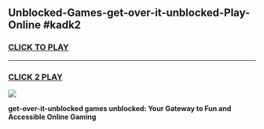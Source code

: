 
## Unblocked-Games-get-over-it-unblocked-Play-Online #kadk2
<h3>
<a href="https://news.freeplayer.one?title=get-over-it-unblocked&ref=3">CLICK TO PLAY</a></h3>
<hr>

<h3>
<a href="https://news.freeplayer.one?title=get-over-it-unblocked&ref=3">CLICK 2 PLAY</a>
  
</h3>

<a href="https://news.freeplayer.one?title=get-over-it-unblocked&ref=3"><img src="https://clearcache.store/games.png"></a>


**get-over-it-unblocked games unblocked: Your Gateway to Fun and Accessible Online Gaming**
